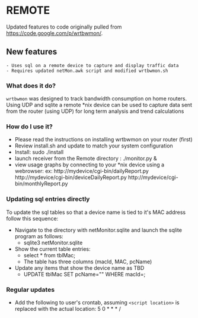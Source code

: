 # REMOTE
Updated features to code originally pulled from https://code.google.com/p/wrtbwmon/.

## New features
	- Uses sql on a remote device to capture and display traffic data
	- Requires updated netMon.awk script and modified wrtbwmon.sh


### What does it do?
`wrtbwmon` was designed to track bandwidth consumption on home routers. 
Using UDP and sqlite a remote *nix device can be used to capture data sent from 
the router (using UDP) for long term analysis and trend calculations

### How do I use it?
- Please read the instructions on installing wrtbwmon on your router (first)
- Review install.sh and update to match your system configuration
- Install: sudo ./install
- launch receiver from the Remote directory :  ./monitor.py &
- view usage graphs by connecting to your *nix device using a webrowser:
	ex:   http://mydevice/cgi-bin/dailyReport.py
		  http://mydevice/cgi-bin/deviceDailyReport.py
		  http://mydevice/cgi-bin/monthlyReport.py

### Updating sql entries directly
To update the sql tables so that a device name is tied to it's MAC address follow this sequence:
- Navigate to the directory with netMonitor.sqlite and launch the sqlite program as follows:
	- sqlite3 netMonitor.sqlite
- Show the current table entries:
	- select * from tblMac;
	- The table has three columns (macId, MAC, pcName)
- Update any items that show the device name as TBD
	- UPDATE tblMac SET pcName="<ENTER YOUR DEVICE NAME>" WHERE macId=<FIRST COLUMN NUMBER>;
 

### Regular updates
 - Add the following to user's crontab, assuming `<script location>` is replaced with the actual location:
	5 0 * * * /<script location>/nightly.sh



